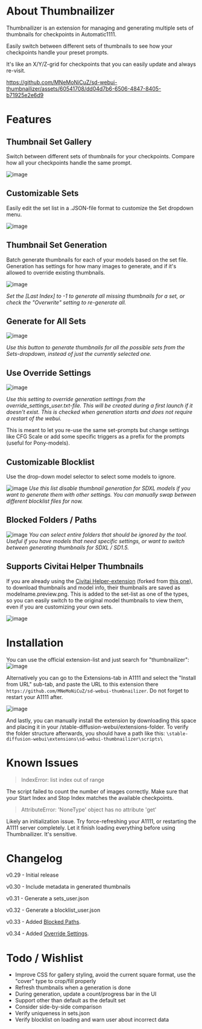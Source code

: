# About Thumbnailizer

Thumbnailizer is an extension for managing and generating multiple sets of thumbnails for checkpoints in Automatic1111.

Easily switch between different sets of thumbnails to see how your checkpoints handle your preset prompts.

It's like an X/Y/Z-grid for checkpoints that you can easily update and always re-visit.

https://github.com/MNeMoNiCuZ/sd-webui-thumbnailizer/assets/60541708/dd04d7b6-6506-4847-8405-b71925e2e6d9

# Features
## Thumbnail Set Gallery
Switch between different sets of thumbnails for your checkpoints. Compare how all your checkpoints handle the same prompt.

![image](https://github.com/MNeMoNiCuZ/sd-webui-thumbnailizer/assets/60541708/20cf66b0-b2d1-4d8f-805c-268b25cc6df2)

## Customizable Sets
Easily edit the set list in a .JSON-file format to customize the Set dropdown menu.

![image](https://github.com/MNeMoNiCuZ/sd-webui-thumbnailizer/assets/60541708/58d3c44c-bef0-425a-80fb-860774070559)


## Thumbnail Set Generation
Batch generate thumbnails for each of your models based on the set file. Generation has settings for how many images to generate, and if it's allowed to override existing thumbnails.

![image](https://github.com/MNeMoNiCuZ/sd-webui-thumbnailizer/assets/60541708/40930bd2-6232-4e4e-803e-0b1f268731df)

_Set the [Last Index] to -1 to generate all missing thumbnails for a set, or check the "Overwrite" setting to re-generate all._

## Generate for All Sets
![image](https://github.com/user-attachments/assets/79e3b0dc-245b-47a7-81cb-ef941f488be2)

_Use this button to generate thumbnails for all the possible sets from the Sets-dropdown, instead of just the currently selected one._

## Use Override Settings
![image](https://github.com/user-attachments/assets/6970f0f7-28be-41d9-8315-5028d7915fb9)

_Use this setting to override generation settings from the override_settings_user.txt-file. This will be created during a first launch if it doesn't exist. This is checked when generation starts and does not require a restart of the webui._

This is meant to let you re-use the same set-prompts but change settings like CFG Scale or add some specific triggers as a prefix for the prompts (useful for Pony-models).

## Customizable Blocklist
Use the drop-down model selector to select some models to ignore.

![image](https://github.com/MNeMoNiCuZ/sd-webui-thumbnailizer/assets/60541708/13f5708a-d59f-4191-bd76-3cd61807bdef)
_Use this list disable thumbnail generation for SDXL models if you want to generate them with other settings. You can manually swap between different blocklist files for now._

## Blocked Folders / Paths
![image](https://github.com/user-attachments/assets/cd5a53bd-5dc6-4966-8d8d-35e78bd660c6)
_You can select entire folders that should be ignored by the tool. Useful if you have models that need specific settings, or want to switch between generating thumbnails for SDXL / SD1.5._

## Supports Civitai Helper Thumbnails
If you are already using the [Civitai Helper-extension](https://github.com/zixaphir/Stable-Diffusion-Webui-Civitai-Helper/) (forked from [this one](https://github.com/butaixianran/Stable-Diffusion-Webui-Civitai-Helper)), to download thumbnails and model info, their thumbnails are saved as modelname.preview.png. This is added to the set-list as one of the types, so you can easily switch to the original model thumbnails to view them, even if you are customizing your own sets.

![image](https://github.com/MNeMoNiCuZ/sd-webui-thumbnailizer/assets/60541708/5732cc16-972f-4259-b875-d47da4f190c5)


# Installation
You can use the official extension-list and just search for "thumbnailizer":
![image](https://github.com/MNeMoNiCuZ/sd-webui-thumbnailizer/assets/60541708/7266414e-199a-4276-bea4-880a6ed29ac1)

Alternatively you can go to the Extensions-tab in A1111 and select the "Install from URL" sub-tab, and paste the URL to this extension there `https://github.com/MNeMoNiCuZ/sd-webui-thumbnailizer`. Do not forget to restart your A1111 after.

![image](https://github.com/MNeMoNiCuZ/sd-webui-thumbnailizer/assets/60541708/d7c188ef-40c7-415e-a984-191cf52f0c51)

And lastly, you can manually install the extension by downloading this space and placing it in your /stable-diffusion-webui/extensions-folder. To verify the folder structure afterwards, you should have a path like this: `\stable-diffusion-webui\extensions\sd-webui-thumbnailizer\scripts\`

# Known Issues
>IndexError: list index out of range

The script failed to count the number of images correctly. Make sure that your Start Index and Stop Index matches the available checkpoints.

>AttributeError: 'NoneType' object has no attribute 'get'

Likely an initialization issue. Try force-refreshing your A1111, or restarting the A1111 server completely. Let it finish loading everything before using Thumbnailizer. It's sensitive.


# Changelog
v0.29 - Initial release

v0.30 - Include metadata in generated thumbnails

v0.31 - Generate a sets_user.json

v0.32 - Generate a blocklist_user.json

v0.33 - Added [Blocked Paths](https://github.com/MNeMoNiCuZ/sd-webui-thumbnailizer/blob/main/readme.md#blocked-folders--paths).

v0.34 - Added [Override Settings](https://github.com/MNeMoNiCuZ/sd-webui-thumbnailizer/blob/main/readme.md#use-override-settings).

# Todo / Wishlist
* Improve CSS for gallery styling, avoid the current square format, use the "cover" type to crop/fill properly
* Refresh thumbnails when a generation is done
* During generation, update a count/progress bar in the UI
* Support other than default as the default set
* Consider side-by-side comparison
* Verify uniqueness in sets.json
* Verify blocklist on loading and warn user about incorrect data

